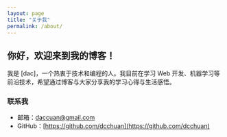 ```yaml
---
layout: page
title: "关于我"
permalink: /about/
---
```


## 你好，欢迎来到我的博客！

我是 [dac]，一个热衷于技术和编程的人。我目前在学习 Web 开发、机器学习等前沿技术，希望通过博客与大家分享我的学习心得与生活感悟。

### 联系我
- 邮箱：daccuan@gmail.com
- GitHub：[https://github.com/dcchuan](https://github.com/dcchuan)
